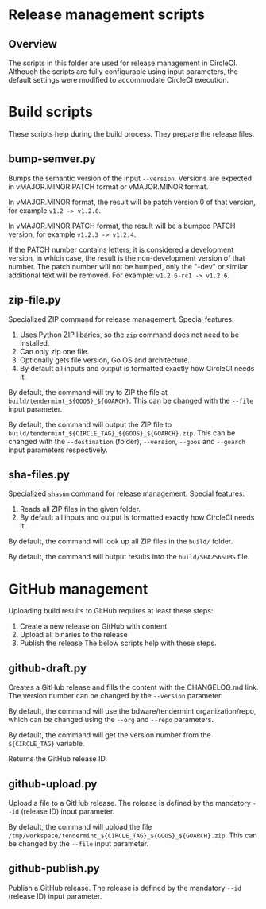 # Release management scripts

## Overview
The scripts in this folder are used for release management in CircleCI. Although the scripts are fully configurable using input parameters,
the default settings were modified to accommodate CircleCI execution.

# Build scripts
These scripts help during the build process. They prepare the release files.

## bump-semver.py
Bumps the semantic version of the input `--version`. Versions are expected in vMAJOR.MINOR.PATCH format or vMAJOR.MINOR format.

In vMAJOR.MINOR format, the result will be patch version 0 of that version, for example `v1.2 -> v1.2.0`.

In vMAJOR.MINOR.PATCH format, the result will be a bumped PATCH version, for example `v1.2.3 -> v1.2.4`.

If the PATCH number contains letters, it is considered a development version, in which case, the result is the non-development version of that number.
The patch number will not be bumped, only the "-dev" or similar additional text will be removed. For example: `v1.2.6-rc1 -> v1.2.6`.

## zip-file.py
Specialized ZIP command for release management. Special features:
1. Uses Python ZIP libaries, so the `zip` command does not need to be installed.
1. Can only zip one file.
1. Optionally gets file version, Go OS and architecture.
1. By default all inputs and output is formatted exactly how CircleCI needs it.

By default, the command will try to ZIP the file at `build/tendermint_${GOOS}_${GOARCH}`.
This can be changed with the `--file` input parameter.

By default, the command will output the ZIP file to `build/tendermint_${CIRCLE_TAG}_${GOOS}_${GOARCH}.zip`.
This can be changed with the `--destination` (folder), `--version`, `--goos` and `--goarch` input parameters respectively.

## sha-files.py
Specialized `shasum` command for release management. Special features:
1. Reads all ZIP files in the given folder.
1. By default all inputs and output is formatted exactly how CircleCI needs it.

By default, the command will look up all ZIP files in the `build/` folder.

By default, the command will output results into the `build/SHA256SUMS` file.

# GitHub management
Uploading build results to GitHub requires at least these steps:
1. Create a new release on GitHub with content
2. Upload all binaries to the release
3. Publish the release
The below scripts help with these steps.

## github-draft.py
Creates a GitHub release and fills the content with the CHANGELOG.md link. The version number can be changed by the `--version` parameter.

By default, the command will use the bdware/tendermint organization/repo, which can be changed using the `--org` and `--repo` parameters.

By default, the command will get the version number from the `${CIRCLE_TAG}` variable.

Returns the GitHub release ID.

## github-upload.py
Upload a file to a GitHub release. The release is defined by the mandatory `--id` (release ID) input parameter.

By default, the command will upload the file `/tmp/workspace/tendermint_${CIRCLE_TAG}_${GOOS}_${GOARCH}.zip`. This can be changed by the `--file` input parameter.

## github-publish.py
Publish a GitHub release. The release is defined by the mandatory `--id` (release ID) input parameter.

